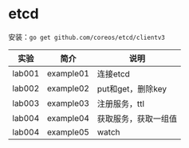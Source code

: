# etcd
安装：`go get github.com/coreos/etcd/clientv3`

|实验|简介|说明|
|---|---|---|
|lab001|example01|连接etcd|
|lab002|example02|put和get，删除key|
|lab003|example03|注册服务，ttl|
|lab004|example04|获取服务，获取一组值|
|lab004|example05|watch|